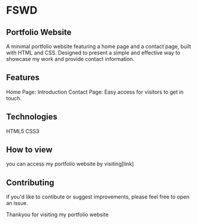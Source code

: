 # FSWD
##  Portfolio Website
A minimal portfolio website featuring a home page and a contact page, built with HTML and CSS. Designed to present a simple and effective way to showcase my work and provide contact information.

##  Features
Home Page: Introduction 
Contact Page: Easy access for visitors to get in touch.

##  Technologies
HTML5
CSS3

##  How to view
you can access my portfolio website by visiting[link]

##  Contributing

if you'd like to contibute or suggest improvements, please feel free to open an issue.

Thankyou for visiting my portfolio website


